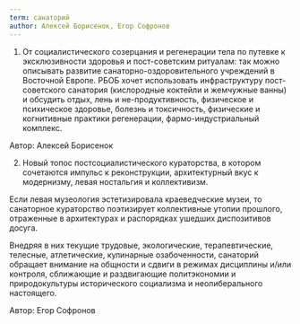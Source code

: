 ```yaml
---
term: санаторий
author: Алексей Борисенок, Егор Софронов
---
```

1) От социалистического созерцания и регенерации тела по путевке к эксклюзивности здоровья и пост-советским ритуалам: так можно описывать развитие санаторно-оздоровительного учреждений в Восточной Европе. РБОБ хочет использовать инфраструктуру пост-советского санатория (кислородные коктейли и жемчужные ванны) и обсудить отдых, лень и не-продуктивность, физическое и психическое здоровье, болезнь и токсичность, физические и когнитивные практики регенерации, фармо-индустриальный комплекс.

Автор: Алексей Борисенок

2) Новый топос постсоциалистического кураторства, в котором сочетаются импульс к реконструкции, архитектурный вкус к модернизму, левая ностальгия и коллективизм.

Если левая музеология эстетизировала краеведческие музеи, то санаторное кураторство поэтизирует коллективные утопии прошлого, отраженные в архитектурах и распорядках ушедших диспозитивов досуга.

Внедряя в них текущие трудовые, экологические, терапевтические, телесные, атлетические, кулинарные озабоченности, санаторий обращает внимание на общности и сдвиги в режимах дисциплины и/или контроля, сближающие и раздвигающие политэкономии и природокультуры исторического социализма и неолиберального настоящего.

Автор: Егор Софронов
